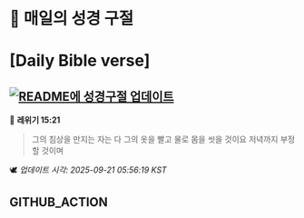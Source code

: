 # 🙏 매일의 성경 구절
# [Daily Bible verse]
## [![README에 성경구절 업데이트](https://github.com/DONGSUKA/first_test/actions/workflows/update-readme-bible.yml/badge.svg)](https://github.com/DONGSUKA/first_test/actions/workflows/update-readme-bible.yml)
<!-- START_BIBLE_VERSE -->
📖 **레위기 15:21**
> 그의 침상을 만지는 자는 다 그의 옷을 빨고 물로 몸을 씻을 것이요 저녁까지 부정할 것이며

🕊️ _업데이트 시각: 2025-09-21 05:56:19 KST_
  <!-- END_BIBLE_VERSE -->
## GITHUB_ACTION
